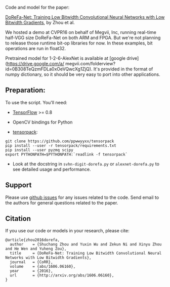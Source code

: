 Code and model for the paper:

[DoReFa-Net: Training Low Bitwidth Convolutional Neural Networks with Low Bitwidth Gradients](http://arxiv.org/abs/1606.06160), by Zhou et al.

We hosted a demo at CVPR16 on behalf of Megvii, Inc, running real-time half-VGG size DoReFa-Net on both ARM and FPGA.
But we're not planning to release those runtime bit-op libraries for now. In these examples, bit operations are run in float32.

Pretrained model for 1-2-6-AlexNet is available at
[google drive](https://drive.google.com/a/ megvii.com/folderview?id=0B308TeQzmFDLa0xOeVQwcXg1ZjQ).
It's provided in the format of numpy dictionary, so it should be very easy to port into other applications.

## Preparation:

To use the script. You'll need:

+ [TensorFlow](https://tensorflow.org) >= 0.8

+ OpenCV bindings for Python

+ [tensorpack](https://github.com/ppwwyyxx/tensorpack):

```
git clone https://github.com/ppwwyyxx/tensorpack
pip install --user -r tensorpack/requirements.txt
pip install --user pyzmq scipy
export PYTHONPATH=$PYTHONPATH:`readlink -f tensorpack`
```

+ Look at the docstring in `svhn-digit-dorefa.py` or `alexnet-dorefa.py` to see detailed usage and performance.

## Support

Please use [github issues](https://github.com/ppwwyyxx/tensorpack/issues) for any issues related to the code.
Send email to the authors for general questions related to the paper.

## Citation

If you use our code or models in your research, please cite:
```
@article{zhou2016dorefa,
  author    = {Shuchang Zhou and Yuxin Wu and Zekun Ni and Xinyu Zhou and He Wen and Yuheng Zou},
  title     = {DoReFa-Net: Training Low Bitwidth Convolutional Neural Networks with Low Bitwidth Gradients},
  journal   = {CoRR},
  volume    = {abs/1606.06160},
  year      = {2016},
  url       = {http://arxiv.org/abs/1606.06160},
}
```
